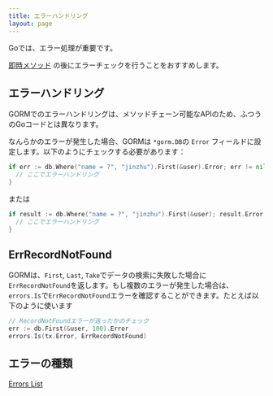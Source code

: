 ```yaml
---
title: エラーハンドリング
layout: page
---
```


Goでは、エラー処理が重要です。

[即時メソッド](https://github.com/go-gorm/gorm/blob/master/finisher_api.go) の後にエラーチェックを行うことをおすすめします。

## エラーハンドリング

GORMでのエラーハンドリングは、メソッドチェーン可能なAPIのため、ふつうのGoコードとは異なります。

なんらかのエラーが発生した場合、GORMは `*gorm.DB`の `Error` フィールドに設定します。以下のようにチェックする必要があります：

```go
if err := db.Where("name = ?", "jinzhu").First(&user).Error; err != nil {
  // ここでエラーハンドリング
}
```

または

```go
if result := db.Where("name = ?", "jinzhu").First(&user); result.Error != nil {
  // ここでエラーハンドリング
}
```

## ErrRecordNotFound

GORMは、`First`, `Last`, `Take`でデータの検索に失敗した場合に`ErrRecordNotFound`を返します。もし複数のエラーが発生した場合は、`errors.Is`で`ErrRecordNotFound`エラーを確認することができます。たとえば以下のように使います

```go
// RecordNotFoundエラーが返ったかのチェック
err := db.First(&user, 100).Error
errors.Is(tx.Error, ErrRecordNotFound)
```

## エラーの種類

[Errors List](https://github.com/go-gorm/gorm/blob/master/errors.go)
